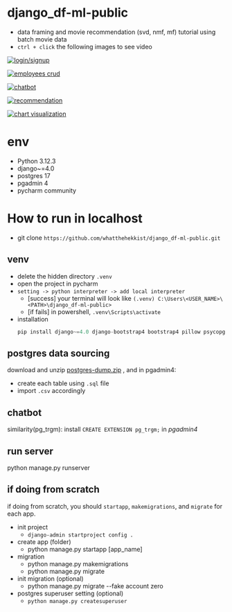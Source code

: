 # django_df-ml-public
- data framing and movie recommendation (svd, nmf, mf) tutorial using batch movie data
- `ctrl + click` the following images to see video

[![login/signup](https://github.com/user-attachments/assets/3be7a872-aeed-41e5-b5a9-c7837a27fa23)](https://www.youtube.com/watch?v=BaqTMrfTRPE)

[![employees crud](https://github.com/user-attachments/assets/a34c0c14-6934-4abb-8077-5448989aacba)](https://www.youtube.com/shorts/F4vZxrI2nDc)

[![chatbot](https://github.com/user-attachments/assets/e7394266-5831-4ee7-8e73-b6d350114e33)](https://www.youtube.com/shorts/w9Atc7uS5dg)

[![recommendation](https://github.com/user-attachments/assets/3b97c2ce-ed5c-4e66-b0f9-e518b28ee4ec)](https://www.youtube.com/shorts/JN8ZsU7MMTA)

[![chart visualization](https://github.com/user-attachments/assets/26efa633-93fd-4856-8fcf-1a9818b9b60d)](https://www.youtube.com/shorts/lZxrXENAO7c)

[//]: # ([![chatbot]&#40;https://github.com/user-attachments/assets/e7394266-5831-4ee7-8e73-b6d350114e33&#41;]&#40;https://www.youtube.com/shorts/1PPDPNJcwkg&#41;)

[//]: # ([![chart visualization]&#40;https://github.com/user-attachments/assets/ba4ea1da-fa07-4693-a404-6ebf6287fbcc&#41;]&#40;https://www.youtube.com/shorts/lZxrXENAO7c&#41;)

# env
- Python 3.12.3
- django~=4.0
- postgres 17
- pgadmin 4
- pycharm community

# How to run in localhost
- git clone `https://github.com/whatthehekkist/django_df-ml-public.git`

## venv
- delete the hidden directory `.venv` 
- open the project in pycharm
- `setting -> python interpreter -> add local interpreter`
  - [success] your terminal will look like `(.venv) C:\Users\<USER_NAME>\<PATH>\django_df-ml-public>`
  - [if fails] in powershell, `.venv\Scripts\activate`
- installation
  ```python
  pip install django~=4.0 django-bootstrap4 bootstrap4 pillow psycopg2 psycopg2-binary postgre binary sqlalchemy pandas
  ```
## postgres data sourcing
download and unzip [postgres-dump.zip](https://drive.google.com/file/d/1l3ngJ7TeubYSmN4B3iyhOWv0Ke8omBT8/view?usp=sharing) 
, and in pgadmin4: 
- create each table using `.sql` file
- import `.csv` accordingly

## chatbot
similarity(pg_trgm): install `CREATE EXTENSION pg_trgm;` in *pgadmin4*

## run server
python manage.py runserver

## if doing from scratch
if doing from scratch, you should `startapp`, `makemigrations`, and `migrate` for each app. 
- init project
  - `django-admin startproject config .`
- create app (folder)
  - python manage.py startapp [app_name]
- migration
  - python manage.py makemigrations 
  - python manage.py migrate
- init migration (optional)
  - python manage.py migrate --fake account zero
- postgres superuser setting (optional)
  - `python manage.py createsuperuser`

